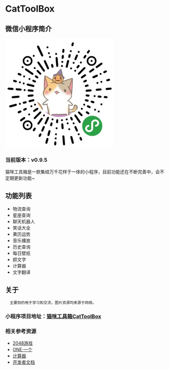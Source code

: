 # CatToolBox
## 微信小程序简介

<img src="img/logo.jpg">

### 当前版本：v0.9.5

猫咪工具箱是一款集结万千花样于一体的小程序，目前功能还在不断完善中，会不定期更新功能~

## 功能列表

- 物流查询
- 星座查询
- 聊天机器人
- 笑话大全
- 黄历运势
- 音乐播放
- 历史查询
- 每日壁纸
- 颜文字
- 计算器
- 文字翻译

## 关于

      主要目的用于学习和交流，图片资源均来源于网络。

### 小程序项目地址：[猫咪工具箱CatToolBox](https://github.com/TangerineSpecter/CatToolBox)

### 相关参考资源

- [2048游戏](https://github.com/gabrielecirulli/2048)
- [ONE·一个](https://github.com/ahonn/weapp-one)
- [计算器](https://github.com/dunizb/wxapp-sCalc)
- [开发者文档](https://mp.weixin.qq.com/debug/wxadoc/dev/index.html)